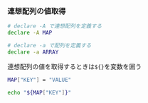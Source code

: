 ### 連想配列の値取得
<!-- {ISSUEタイトル}.md になります -->
<!-- ISSUEラベル名に対応するディレクトリに格納されます -->
<!-- ISSUEタイトルに`###`を足して、descriptionの1行目に自動追記します -->

```sh
# declare -A で連想配列を定義する
declare -A MAP

# declare -a で配列を定義する
declare -a ARRAY
```

連想配列の値を取得するときは`${}`を変数を囲う
```sh
MAP["KEY"] = "VALUE"

echo "${MAP["KEY"]}"
```

